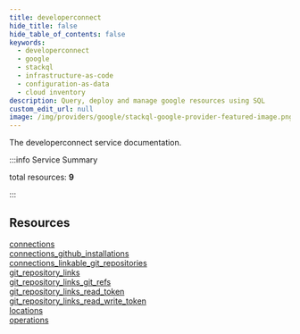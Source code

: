 ```yaml
---
title: developerconnect
hide_title: false
hide_table_of_contents: false
keywords:
  - developerconnect
  - google
  - stackql
  - infrastructure-as-code
  - configuration-as-data
  - cloud inventory
description: Query, deploy and manage google resources using SQL
custom_edit_url: null
image: /img/providers/google/stackql-google-provider-featured-image.png
---
```


The developerconnect service documentation.

:::info Service Summary

<div class="row">
<div class="providerDocColumn">
<span>total resources:&nbsp;<b>9</b></span><br />
</div>
</div>

:::

## Resources
<div class="row">
<div class="providerDocColumn">
<a href="/providers/google/developerconnect/connections/">connections</a><br />
<a href="/providers/google/developerconnect/connections_github_installations/">connections_github_installations</a><br />
<a href="/providers/google/developerconnect/connections_linkable_git_repositories/">connections_linkable_git_repositories</a><br />
<a href="/providers/google/developerconnect/git_repository_links/">git_repository_links</a><br />
<a href="/providers/google/developerconnect/git_repository_links_git_refs/">git_repository_links_git_refs</a>
</div>
<div class="providerDocColumn">
<a href="/providers/google/developerconnect/git_repository_links_read_token/">git_repository_links_read_token</a><br />
<a href="/providers/google/developerconnect/git_repository_links_read_write_token/">git_repository_links_read_write_token</a><br />
<a href="/providers/google/developerconnect/locations/">locations</a><br />
<a href="/providers/google/developerconnect/operations/">operations</a>
</div>
</div>